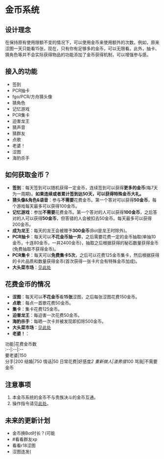 # 金币系统
## 设计理念
在保持原有使用限额不变的情况下，可以使用金币来使用额外的次数。例如，原来涩图一天只能看15张，现在，只有你有足够多的金币，可以无限看。此外，抽卡、猜角色等并不会实际获得物品的功能添加了金币获得机制，可以增强参与感。
## 接入的功能
- 签到
- PCR抽卡
- fgo/PCR/方舟猜头像
- 猜角色
- 记忆游戏
- PCR集卡
- 迫害龙王
- 猜声音
- 猜群友
- 点歌
- 老婆！
- 涩图
- 海豹杀手
## 如何获取金币？
- <b>签到</b>：每天签到可以随机获得一定金币，连续签到可以获得<b>更多的金币</b>(每7天为一周期)。<b>如果连续或者累计签到达50天，可以获得特殊金币大礼。</b>
- <b>猜头像&角色&语音</b>：参与<b>不需要</B>花费金币。第一个答对可以获得<b>50金币</b>，每个游戏每天最多可以获得100金币。
- <b>记忆游戏</b>：参加<b>不需要</B>花费金币。第一个答对的人可以获得<b>100金币</b>，之后答对的人可以获得<b>50金币</b>，但答错的人会被扣去50金币。每天最多可以获得200金币。
- <b>成为龙王</b>：每天的龙王会被赠予<b>300金币</b>(Bot是龙王时除外)。
- <b>PCR抽卡</b>：每天可以<b>不花金币抽一井</b>，之后需要花费一定的金币抽取(单抽10金币，十连80金币，一井2400金币)，抽取之后根据获得的秘石数量获得金币(免费抽取不获得金币)。
- <b>PCR集卡</b>：每天可以<b>免费集卡5次</b>，之后可以花费125金币集卡，然后根据获得的卡片品质和数量获得金币(首次获得一张卡片会有特殊金币加成)。
- <b>大头菜市场</b>：[见此处](/guide/entertainment.html#%E5%A4%A7%E5%A4%B4%E8%8F%9C%E5%B8%82%E5%9C%BA)
## 花费金币的情况
- <b>涩图</b>：每天可以<b>不花金币</b>看<b>15张</b>涩图，之后每张涩图花费150金币。
- <b>点歌</b>：每点一首歌花费50金币。
- <b>集卡</b>：集卡花费125金币。
- <b>迫害龙王</b>：每迫害一次花费50金币。
- <b>海豹杀手</b>：每晒一次卡并被发现即扣除500金币。
- <b>大头菜市场</b>：[见此处](/guide/entertainment.html#%E5%A4%A7%E5%A4%B4%E8%8F%9C%E5%B8%82%E5%9C%BA)
- <b>老婆！</b>：  

功能|花费金币数  
:--|:--|:--  
要老婆|150  
分手|200
结婚|750
情话|50
日常花费|好感度*2
重新做人|渣男值*100
骂我|不需要金币

## 注意事项
1. 本金币系统的金币不与贵族决斗的金币互通。
2. 操作指令请见[此处](/guide/entertainment.html#%E9%87%91%E5%B8%81%E7%B3%BB%E7%BB%9F)。
## 未来的更新计划
- 金币换Bot时长？(可能
- #看看群友xp
- 看看r18涩图
- 涩图连发(